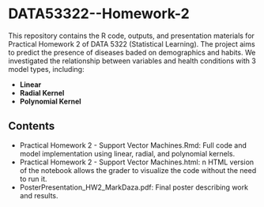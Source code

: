 # DATA53322--Homework-2


This repository contains the R code, outputs, and presentation materials for Practical Homework 2 of DATA 5322 (Statistical Learning). 
The project aims to predict the presence of diseases baded on demographics and habits. We investigated the relationship between variables and health conditions with 3 model types, including:

- **Linear**
- **Radial Kernel**
- **Polynomial Kernel**

## Contents
- Practical Homework 2 - Support Vector Machines.Rmd: Full code and model implementation using linear, radial, and polynomial kernels.
- Practical Homework 2 - Support Vector Machines.html: n HTML version of the notebook allows the grader to visualize the code without the need to run it.
- PosterPresentation_HW2_MarkDaza.pdf: Final poster describing work and results.
  



